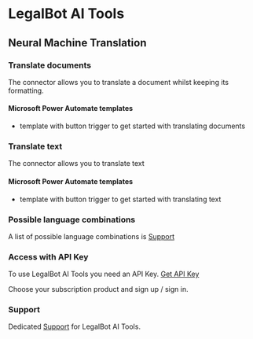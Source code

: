 # LegalBot AI Tools
## Neural Machine Translation 
### Translate documents
The connector allows you to translate a document whilst keeping its formatting.

#### Microsoft Power Automate templates
- template with button trigger to get started with translating documents

### Translate text
The connector allows you to translate text

#### Microsoft Power Automate templates
- template with button trigger to get started with translating text

### Possible language combinations
A list of possible language combinations is [Support](https://legalbot.io/translate/language_combinations.html "LegalBot Machine Translation language combinations") 



### Access with API Key
To use LegalBot AI Tools you need an API Key. [Get API Key](https://legalbot-ai-tools.com "LegalBot AI Tools API Key")

Choose your subscription product and sign up / sign in.

### Support
Dedicated [Support](https://legalbot.io/crm "LegalBot AI Tools Customer Support") for LegalBot AI Tools.

